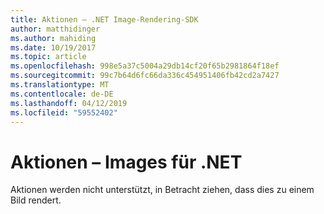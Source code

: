 ```yaml
---
title: Aktionen – .NET Image-Rendering-SDK
author: matthidinger
ms.author: mahiding
ms.date: 10/19/2017
ms.topic: article
ms.openlocfilehash: 998e5a37c5004a29db14cf20f65b2981864f18ef
ms.sourcegitcommit: 99c7b64d6fc66da336c454951406fb42cd2a7427
ms.translationtype: MT
ms.contentlocale: de-DE
ms.lasthandoff: 04/12/2019
ms.locfileid: "59552402"
---
```

# <a name="actions---net-image"></a>Aktionen – Images für .NET

Aktionen werden nicht unterstützt, in Betracht ziehen, dass dies zu einem Bild rendert.